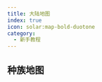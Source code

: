 ```yaml
---
title: 大陆地图
index: true
icon: solar:map-bold-duotone
category:
  - 新手教程
---
```

<VPCard
title="皇城"
desc="茶馆、铁匠铺、"
logo ="https://s2.loli.net/2023/09/10/OLynoTQ4D5RV3vq.png"
link ="./ImperialCity"
background ="rgba(253, 230, 138, 0.15)"
/>

<VPCard
  title="龙鳞之森"
  desc="龙须镇、山神庙、茶点铺、青龙神殿"
  logo="https://s2.loli.net/2023/09/10/OLynoTQ4D5RV3vq.png"
  link="./east"
  background="rgba(253, 230, 138, 0.15)"
/>

<VPCard
  title="焱砂大漠"
  desc="温泉客栈、绿洲小镇、朱雀神殿、千丝谷"
  logo="https://s2.loli.net/2023/09/10/OLynoTQ4D5RV3vq.png"
  link="./south"
  background="rgba(253, 230, 138, 0.15)"
/>



<VPCard
  title="虎爪山脉"
  desc="欢乐果园、白虎神殿、淘金小镇"
  logo="https://s2.loli.net/2023/09/10/OLynoTQ4D5RV3vq.png"
  link="./west"
  background="rgba(253, 230, 138, 0.15)"
/>

<VPCard
  title="玄水湖泊"
  desc="水族村庄、雨竹破庙、玄武神殿、哭谷"
  logo="https://s2.loli.net/2023/09/10/OLynoTQ4D5RV3vq.png"
  link="./north"
  background="rgba(253, 230, 138, 0.15)"
/>

<VPCard
  title="蓬莱岛&圣山"
  desc="蓬莱岛入口、鲑鱼阵"
  logo="https://s2.loli.net/2023/09/10/OLynoTQ4D5RV3vq.png"
  link="./Penglai"
  background="rgba(253, 230, 138, 0.15)"
/>


## 种族地图

<VPCard
  title="神族"
  desc="神族大殿、蛋塔"
  logo="https://panling.link/assets/panling/certificate/shen.png"
  link="./shen"
  background="rgba(253, 230, 138, 0.15)"
/>